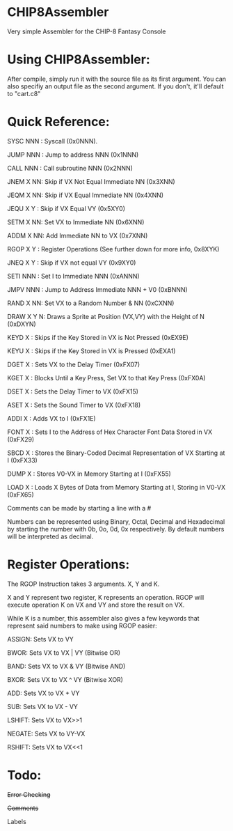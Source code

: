 # CHIP8Assembler
Very simple Assembler for the CHIP-8 Fantasy Console

# Using CHIP8Assembler:
After compile, simply run it with the source file as its first argument. You can also specifiy an output file as the second argument. If you don't, it'll default to "cart.c8"

# Quick Reference:
SYSC NNN : Syscall (0x0NNN).

JUMP NNN : Jump to address NNN (0x1NNN) 

CALL NNN : Call subroutine NNN (0x2NNN) 

JNEM X NN: Skip if VX Not Equal Immediate NN (0x3XNN)

JEQM X NN: Skip if VX Equal Immediate NN (0x4XNN)

JEQU X Y : Skip if VX Equal VY (0x5XY0)

SETM X NN: Set VX to Immediate NN (0x6XNN)

ADDM X NN: Add Immediate NN to VX (0x7XNN)

RGOP X Y : Register Operations (See further down for more info, 0x8XYK)

JNEQ X Y : Skip if VX not equal VY (0x9XY0)

SETI NNN : Set I to Immediate NNN (0xANNN)

JMPV NNN : Jump to Address Immediate NNN + V0 (0xBNNN)

RAND X NN: Set VX to a Random Number & NN (0xCXNN)

DRAW X Y N: Draws a Sprite at Position (VX,VY) with the Height of N (0xDXYN)

KEYD X   : Skips if the Key Stored in VX is Not Pressed (0xEX9E)

KEYU X   : Skips if the Key Stored in VX is Pressed (0xEXA1)

DGET X   : Sets VX to the Delay Timer (0xFX07)

KGET X   : Blocks Until a Key Press, Set VX to that Key Press (0xFX0A)

DSET X   : Sets the Delay Timer to VX (0xFX15)

ASET X   : Sets the Sound Timer to VX (0xFX18)

ADDI X   : Adds VX to I (0xFX1E)

FONT X   : Sets I to the Address of Hex Character Font Data Stored in VX (0xFX29)

SBCD X   : Stores the Binary-Coded Decimal Representation of VX Starting at I (0xFX33)

DUMP X   : Stores V0-VX in Memory Starting at I (0xFX55)

LOAD X   : Loads X Bytes of Data from Memory Starting at I, Storing in V0-VX (0xFX65)

Comments can be made by starting a line with a \#

Numbers can be represented using Binary, Octal, Decimal and Hexadecimal by starting the number with 0b, 0o, 0d, 0x respectively. By default numbers will be interpreted as decimal.


# Register Operations:

The RGOP Instruction takes 3 arguments. X, Y and K. 

X and Y represent two register, K represents an operation. RGOP will execute operation K on VX and VY and store the result on VX.

While K is a number, this assembler also gives a few keywords that represent said numbers to make using RGOP easier:

ASSIGN: Sets VX to VY

BWOR: Sets VX to VX | VY (Bitwise OR)

BAND: Sets VX to VX & VY (Bitwise AND)

BXOR: Sets VX to VX ^ VY (Bitwise XOR)

ADD: Sets VX to VX + VY

SUB: Sets VX to VX - VY

LSHIFT: Sets VX to VX>>1

NEGATE: Sets VX to VY-VX

RSHIFT: Sets VX to VX<<1

# Todo:

~~Error Checking~~ 

~~Comments~~

Labels
